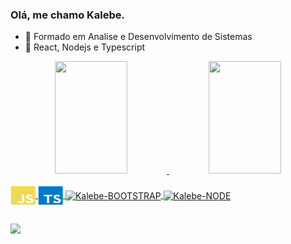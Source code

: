 ### Olá, me chamo Kalebe.
- 🔭 Formado em Analise e Desenvolvimento de Sistemas
- 🌱 React, Nodejs e Typescript
<div align="center">
  <a href="https://github.com/Kalebes1">
  <img height="180em" width="48%" src="https://github-readme-stats.vercel.app/api?username=Kalebes1&show_icons=true&theme=dracula&include_all_commits=true&count_private=true"/>
  <img height="180em" width="48%" src="https://github-readme-stats.vercel.app/api/top-langs/?username=Kalebes1&layout=compact&langs_count=7&theme=dracula"/>
</div>
  <div style="display: inline_block"><br>
  <img align="center" alt="Kalebe-Js" height="30" width="40" src="https://raw.githubusercontent.com/devicons/devicon/master/icons/javascript/javascript-plain.svg">
  <img align="center" alt="Kalebe-Ts" height="30" width="40" src="https://raw.githubusercontent.com/devicons/devicon/master/icons/typescript/typescript-plain.svg">
  <img align="center" alt="Kalebe-BOOTSTRAP" height="30" width="40" src="https://cdn.jsdelivr.net/gh/devicons/devicon/icons/bootstrap/bootstrap-original.svg">
  <img align="center" alt="Kalebe-NODE" height="30" width="40" src="https://cdn.jsdelivr.net/gh/devicons/devicon/icons/nodejs/nodejs-original.svg">
 </div>
  
 ##
  
  <div> 
  <a href="https://www.linkedin.com/in/kalebe-silva-208135197/" target="_blank"><img src="https://img.shields.io/badge/-LinkedIn-%230077B5?style=for-the-badge&logo=linkedin&logoColor=white" target="_blank"></a> 
 
 
</div>
